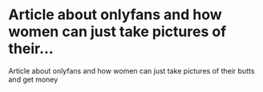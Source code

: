 # Article about onlyfans and how women can just take pictures of their…

Article about onlyfans and how women can just take pictures of their butts and get money
